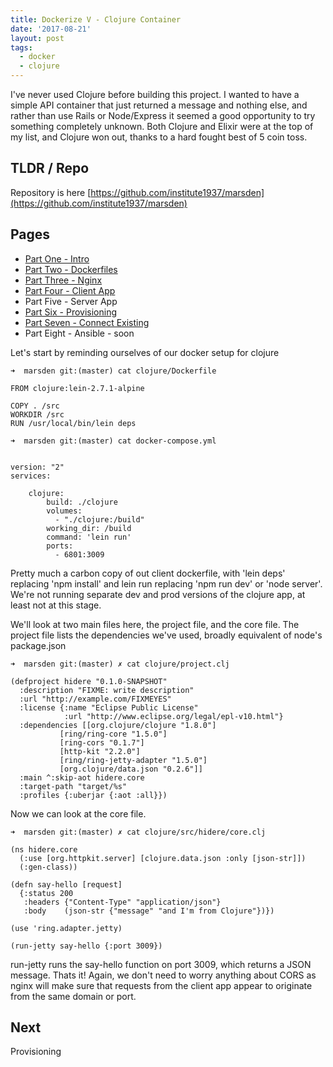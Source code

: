```yaml
---
title: Dockerize V - Clojure Container
date: '2017-08-21'
layout: post
tags: 
  - docker
  - clojure
---
```


I've never used Clojure before building this project. I wanted to have a simple API container that just returned a message and nothing else, and rather than use Rails or Node/Express it seemed a good opportunity to try something completely unknown. Both Clojure and Elixir were at the top of my list, and Clojure won out, thanks to a hard fought best of 5 coin toss.

TLDR / Repo
----

Repository is here [https://github.com/institute1937/marsden](https://github.com/institute1937/marsden) 

Pages
----

* [Part One - Intro](../2017-08-17---dockerize-i-intro/)
* [Part Two - Dockerfiles](../2017-08-18---dockerize-ii-dockerfiles/)
* [Part Three - Nginx](../2017-08-21---dockerize-iii-nginx/) 
* [Part Four - Client App](../2017-08-21---dockerize-iv-client-container/) 
* Part Five - Server App
* [Part Six - Provisioning](../2017-08-21---dockerize-vi-provision-exoscale/ )
* [Part Seven - Connect Existing](../2017-08-23---dockerize-vii-connect-existing-machine/) 
* Part Eight - Ansible - soon

Let's start by reminding ourselves of our docker setup for clojure

```
➜  marsden git:(master) cat clojure/Dockerfile
```
```
FROM clojure:lein-2.7.1-alpine

COPY . /src
WORKDIR /src
RUN /usr/local/bin/lein deps

```

```
➜  marsden git:(master) cat docker-compose.yml
```
```

version: "2"
services:

    clojure:
        build: ./clojure
        volumes:
          - "./clojure:/build"
        working_dir: /build
        command: 'lein run'
        ports:
          - 6801:3009
```

Pretty much a carbon copy of out client dockerfile, with 'lein deps' replacing 'npm install' and lein run replacing 'npm run dev' or 'node server'. We're not running separate dev and prod versions of the clojure app, at least not at this stage.

We'll look at two main files here, the project file, and the core file. The project file lists the dependencies we've used, broadly equivalent of node's package.json

```
➜  marsden git:(master) ✗ cat clojure/project.clj
```
```
(defproject hidere "0.1.0-SNAPSHOT"
  :description "FIXME: write description"
  :url "http://example.com/FIXMEYES"
  :license {:name "Eclipse Public License"
            :url "http://www.eclipse.org/legal/epl-v10.html"}
  :dependencies [[org.clojure/clojure "1.8.0"]
           [ring/ring-core "1.5.0"]
           [ring-cors "0.1.7"]
           [http-kit "2.2.0"]
           [ring/ring-jetty-adapter "1.5.0"]
           [org.clojure/data.json "0.2.6"]]
  :main ^:skip-aot hidere.core
  :target-path "target/%s"
  :profiles {:uberjar {:aot :all}})
  ```
  
Now we can look at the core file.
```
➜  marsden git:(master) ✗ cat clojure/src/hidere/core.clj
```
```
(ns hidere.core
  (:use [org.httpkit.server] [clojure.data.json :only [json-str]])
  (:gen-class))

(defn say-hello [request]
  {:status 200
   :headers {"Content-Type" "application/json"}
   :body    (json-str {"message" "and I'm from Clojure"})})

(use 'ring.adapter.jetty)

(run-jetty say-hello {:port 3009})
```

run-jetty runs the say-hello function on port 3009, which returns a JSON message. Thats it! Again, we don't need to worry anything about CORS as nginx will make sure that requests from the client app appear to originate from the same domain or port.

Next
---

Provisioning
